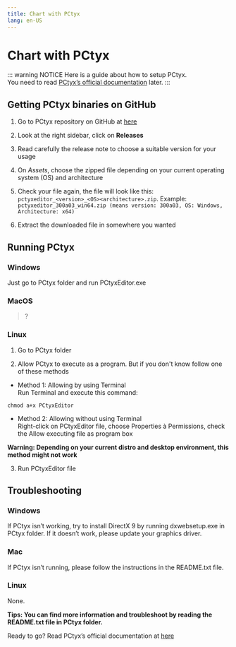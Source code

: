 ```yaml
---
title: Chart with PCtyx
lang: en-US
---
```

# Chart with PCtyx

::: warning NOTICE
Here is a guide about how to setup PCtyx.  
You need to read [PCtyx’s official documentation](https://docs.google.com/document/d/1BhSrt75mdEBCJfKPf5B2WlgmuBRJ6WmWviH95-x4Sqk) later.
:::

## Getting PCtyx binaries on GitHub

1.   Go to PCtyx repository on GitHub at [here](https://github.com/XionUzuki/PCtyx)

2.   Look at the right sidebar, click on **Releases**

3.   Read carefully the release note to choose a suitable version for your usage

4.   On *Assets*, choose the zipped file depending on your current operating system (OS) and architecture

5.   Check your file again, the file will look like this: `pctyxeditor_<version>_<OS><architecture>.zip`. Example: `pctyxeditor_300a03_win64.zip (means version: 300a03, OS: Windows, Architecture: x64)`

6.   Extract the downloaded file in somewhere you wanted

## Running PCtyx

### Windows

Just go to PCtyx folder and run PCtyxEditor.exe

### MacOS

> ?

### Linux

1. Go to PCtyx folder

2. Allow PCtyx to execute as a program. But if you don't know follow one of these methods

- Method 1: Allowing by using Terminal  
Run Terminal and execute this command: 
```shell
chmod a+x PCtyxEditor
```
- Method 2: Allowing without using Terminal  
Right-click on PCtyxEditor file, choose Properties à Permissions, check the Allow executing file as program box

**Warning: Depending on your current distro and desktop environment, this method might not work**

3. Run PCtyxEditor file

## Troubleshooting

### Windows

If PCtyx isn’t working, try to install DirectX 9 by running dxwebsetup.exe in PCtyx folder. If it doesn’t work, please update your graphics driver.

### Mac

If PCtyx isn’t running, please follow the instructions in the README.txt file.

### Linux

None.

**Tips: You can find more information and troubleshoot by reading the README.txt file in PCtyx folder.**

Ready to go? Read PCtyx’s official documentation at [here](https://docs.google.com/document/d/1BhSrt75mdEBCJfKPf5B2WlgmuBRJ6WmWviH95-x4Sqk)
